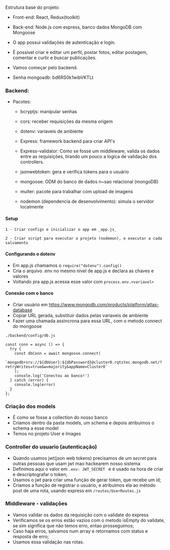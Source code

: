 Estrutura base do projeto:

* Front-end: React, Redux(toolkit)
* Back-end: Node.js com express, banco dados MongoDB com Mongoose

* O app possui validações de autenticação e login.

* É possivel criar e editar um perfil, postar fotos, editar postagem, comentar e curtir e buscar publicações.

* Vamos começar pelo backend.

* Senha mongoadb: bd6RS0k1wibVKTLt

### Backend: 

* Pacotes: 

    * bcryptjs: manipular senhas
    * cors: receber requisições da mesma origem
    * dotenv: variaveis de ambiente
    * Express: framework backend para criar API's
    * Express-validator: Como se fosse um middleware, valida os dados entre as requisições, tirando um pouco a logica de validação dos controllers.
    * jsonwebtoken: gera e verifica tokens para o usuário
    * mongoose: ODM do banco de dados n~sao relacional (mongoDB)
    * multer: pacote para trabalhar com upload de imagens

    * nodemon (dependencia de desenvolvimento): simula o servidor localmente


#### Setup
    1 - Criar configs e inicializar o app em _app.js_

    2 - Criar script para executar o projeto (nodemon), e executar a cada salvamento

#### Configurando o dotenv
 
* Em app.js chamamos o ```require("dotenv").config()```
* Cria o arquivo .env no mesmo nivel de app.js e declara as chaves e valores
* Voltando pra app.js acessa esse valor com ```process.env.<variavel>```

#### Conexão com o banco

* Criar usuário em https://www.mongodb.com/products/platform/atlas-database
* Copiar URL gerada, substituir dados pelas variaveis de ambiente
* Fazer uma chamada assincrona para essa URL, com o metodo connect do mongoose
```
./backend/config/db.js

const conn = async () => {
  try {
    const dbConn = await mongoose.connect(
        `mongodb+srv://${dbUser}:${dbPassword}@cluster0.rqtstec.mongodb.net/?retryWrites=true&w=majority&appName=Cluster0`
    );
    console.log('Conectou ao banco!')
  } catch (error) {
    console.log(error)
  }
};

```

### Criação dos models

* É como se fosse a collection do nosso banco
* Criamos dentro da pasta models, um schema e depois atribuimos o schema a esse model
* Temos no projeto User e Images

### Controller do usuario (autenticação)

* Quando usamos jwt(json web tokens) precisamos de um _secret_ para outras pessoas que usam jwt mao hackearem nosso sistema
* Definimos aqui o valor em ```.env: JWT_SECRET ``` e é usado na hora de criar e descriptografar o token;
* Usamos o jwt para criar uma função de gerar token, que recebe um id;
* Criamos a função de registrar o usuário, e atribuimos ela ao método post de uma rota, usando express em ```/routes/UserRoutes.js```

### Middleware - validações

* Vamos validar os dados da requisição com o validate do express
* Verificamos se os erros estão vazios com o metodo isEmpty do validate, se sim significa que não temos erro, entao prosseguimos;
* Caso haja erros, salvamos num array e retornamos com status e resposta de erro;
* Usamos essa validação nas rotas. 